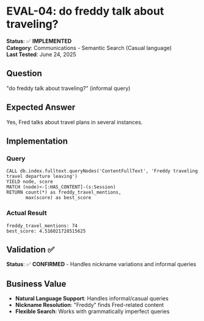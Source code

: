 # EVAL-04: do freddy talk about traveling?

**Status**: ✅ **IMPLEMENTED**  
**Category**: Communications - Semantic Search (Casual language)  
**Last Tested**: June 24, 2025

## Question
"do freddy talk about traveling?" (informal query)

## Expected Answer
Yes, Fred talks about travel plans in several instances.

## Implementation

### Query
```cypher
CALL db.index.fulltext.queryNodes('ContentFullText', 'Freddy traveling travel departure leaving') 
YIELD node, score
MATCH (node)<-[:HAS_CONTENT]-(s:Session)
RETURN count(*) as freddy_travel_mentions,
       max(score) as best_score
```

### Actual Result
```
freddy_travel_mentions: 74
best_score: 4.516021728515625
```

## Validation ✅

**Status**: ✅ **CONFIRMED** - Handles nickname variations and informal queries

## Business Value

- **Natural Language Support**: Handles informal/casual queries
- **Nickname Resolution**: "Freddy" finds Fred-related content
- **Flexible Search**: Works with grammatically imperfect queries